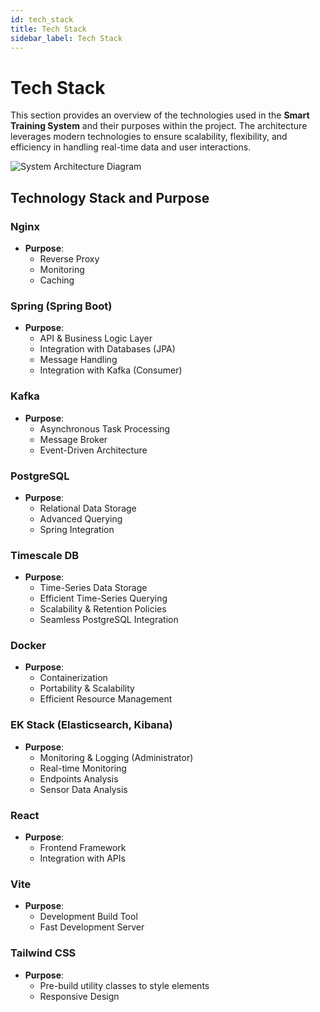 ```yaml
---
id: tech_stack
title: Tech Stack
sidebar_label: Tech Stack
---
```


# Tech Stack

This section provides an overview of the technologies used in the **Smart Training System** and their purposes within the project. The architecture leverages modern technologies to ensure scalability, flexibility, and efficiency in handling real-time data and user interactions.

![System Architecture Diagram](/img/architecture.0.2.0.svg)

## Technology Stack and Purpose

### Nginx
- **Purpose**:
  - Reverse Proxy
  - Monitoring
  - Caching

### Spring (Spring Boot)
- **Purpose**: 
  - API & Business Logic Layer
  - Integration with Databases (JPA)
  - Message Handling
  - Integration with Kafka (Consumer)

### Kafka
- **Purpose**: 
  - Asynchronous Task Processing
  - Message Broker
  - Event-Driven Architecture

### PostgreSQL
- **Purpose**: 
  - Relational Data Storage
  - Advanced Querying
  - Spring Integration

### Timescale DB
- **Purpose**: 
  - Time-Series Data Storage
  - Efficient Time-Series Querying
  - Scalability & Retention Policies
  - Seamless PostgreSQL Integration

### Docker
- **Purpose**: 
  - Containerization
  - Portability & Scalability
  - Efficient Resource Management

### EK Stack (Elasticsearch, Kibana)
- **Purpose**: 
  - Monitoring & Logging (Administrator)
  - Real-time Monitoring
  - Endpoints Analysis
  - Sensor Data Analysis

### React
- **Purpose**: 
  - Frontend Framework
  - Integration with APIs

### Vite
- **Purpose**: 
  - Development Build Tool
  - Fast Development Server

### Tailwind CSS
- **Purpose**: 
  - Pre-build utility classes to style elements
  - Responsive Design


